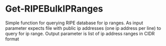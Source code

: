 # Get-RIPEBulkIPRanges
Simple function for querying RIPE database for ip ranges. As input parameter expects file with public ip addresses (one ip address per line) to query for ip range.  Output parameter is list of ip address ranges in CIDR format
